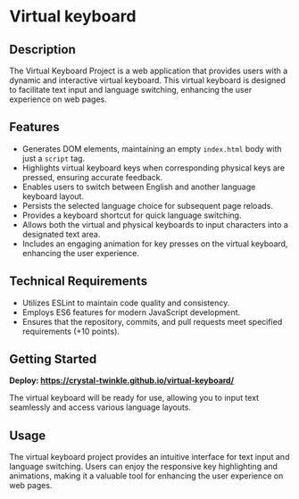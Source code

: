 # Virtual keyboard

## Description

The Virtual Keyboard Project is a web application that provides users with a dynamic and interactive virtual keyboard. This virtual keyboard is designed to facilitate text input and language switching, enhancing the user experience on web pages.

## Features

  - Generates DOM elements, maintaining an empty `index.html` body with just a `script` tag.
  - Highlights virtual keyboard keys when corresponding physical keys are pressed, ensuring accurate feedback.
  - Enables users to switch between English and another language keyboard layout.
  - Persists the selected language choice for subsequent page reloads.
  - Provides a keyboard shortcut for quick language switching.
  - Allows both the virtual and physical keyboards to input characters into a designated text area.
  - Includes an engaging animation for key presses on the virtual keyboard, enhancing the user experience.

## Technical Requirements

- Utilizes ESLint to maintain code quality and consistency.
- Employs ES6 features for modern JavaScript development.
- Ensures that the repository, commits, and pull requests meet specified requirements (+10 points).

## Getting Started

**Deploy: https://crystal-twinkle.github.io/virtual-keyboard/**

The virtual keyboard will be ready for use, allowing you to input text seamlessly and access various language layouts.

## Usage

The virtual keyboard project provides an intuitive interface for text input and language switching. Users can enjoy the responsive key highlighting and animations, making it a valuable tool for enhancing the user experience on web pages.

